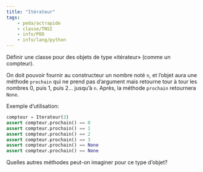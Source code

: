 ```yaml
---
title: "Itérateur"
tags:
    - peda/actrapide
    - classe/TNSI
    - info/POO
    - info/lang/python
---
```


Définir une classe pour des objets de type
«itérateur» (comme un compteur).

On doit pouvoir fournir au constructeur un nombre
noté `n`, et l’objet aura une méthode `prochain`
qui ne prend pas d’argument mais retourne tour à
tour les nombres 0, puis 1, puis 2… jusqu’à `n`.
Après, la méthode `prochain` retournera `None`.

Exemple d’utilisation:

```python
compteur = Iterateur(3)
assert compteur.prochain() == 0
assert compteur.prochain() == 1
assert compteur.prochain() == 2
assert compteur.prochain() == 3
assert compteur.prochain() == None
assert compteur.prochain() == None
```

Quelles autres méthodes peut-on imaginer pour ce type d’objet?
